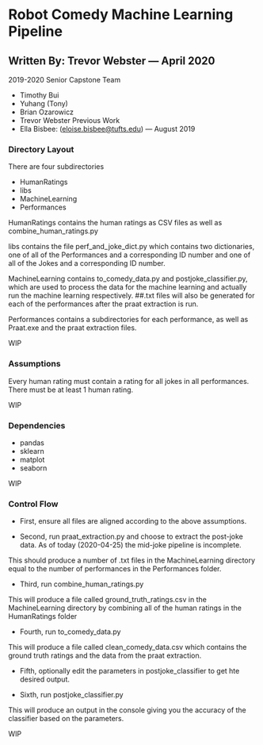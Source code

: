 # Robot Comedy Machine Learning Pipeline

## Written By: Trevor Webster — April 2020

2019-2020 Senior Capstone Team
* Timothy Bui
* Yuhang (Tony)
* Brian Ozarowicz
* Trevor Webster
Previous Work
* Ella Bisbee: (eloise.bisbee@tufts.edu) — August 2019

### Directory Layout

There are four subdirectories
* HumanRatings
* libs
* MachineLearning
* Performances

HumanRatings contains the human ratings as CSV files as well as combine_human_ratings.py

libs contains the file perf_and_joke_dict.py which contains two dictionaries, one of all of the Performances and a corresponding ID number and one of all of the Jokes and a corresponding ID number.

MachineLearning contains to_comedy_data.py and postjoke_classifier.py, which are used to process the data for the machine learning and actually run the machine learning respectively. ##.txt files will also be generated for each of the performances after the praat extraction is run.

Performances contains a subdirectories for each performance, as well as Praat.exe and the praat extraction files.

WIP

### Assumptions

Every human rating must contain a rating for all jokes in all performances. There must be at least 1 human rating.

WIP

### Dependencies

* pandas
* sklearn
* matplot
* seaborn

WIP

### Control Flow

* First, ensure all files are aligned according to the above assumptions.

* Second, run praat_extraction.py and choose to extract the post-joke data. As of today (2020-04-25) the mid-joke pipeline is incomplete.

This should produce a number of .txt files in the MachineLearning directory equal to the number of performances in the Performances folder.

* Third, run combine_human_ratings.py

This will produce a file called ground_truth_ratings.csv in the MachineLearning directory by combining all of the human ratings in the HumanRatings folder

* Fourth, run to_comedy_data.py

This will produce a file called clean_comedy_data.csv which contains the ground truth ratings and the data from the praat extraction.

* Fifth, optionally edit the parameters in postjoke_classifier to get hte desired output.

* Sixth, run postjoke_classifier.py

This will produce an output in the console giving you the accuracy of the classifier based on the parameters.

WIP